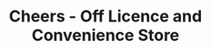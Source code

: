 ---
title: "Cheers - Off Licence and Convenience Store"
url: /birmingham/cheers-off-licence-and-convenience-store/
shop: Lebensmittel
---